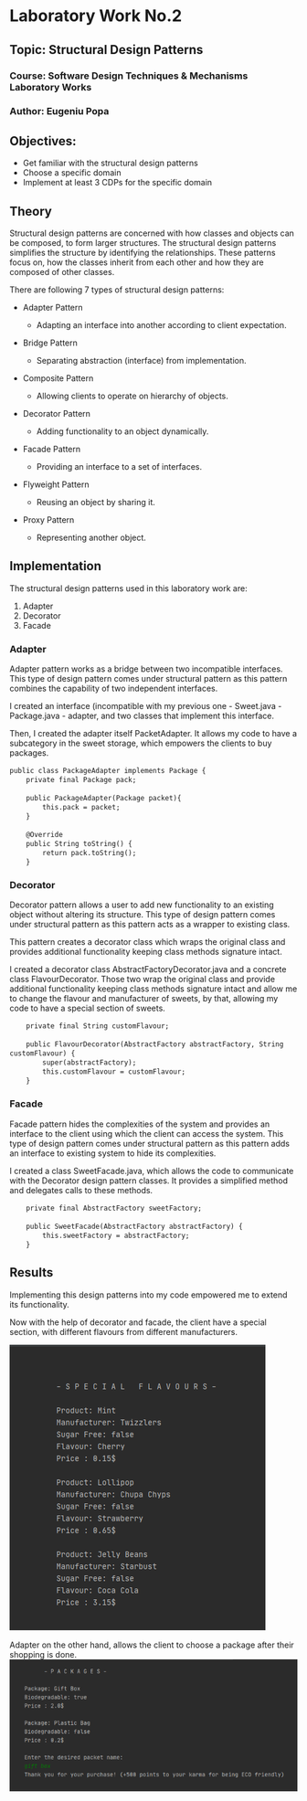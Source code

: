 # Laboratory Work No.2
## Topic: Structural Design Patterns
### Course: Software Design Techniques & Mechanisms Laboratory Works
### Author: Eugeniu Popa

## Objectives:
* Get familiar with the structural design patterns
* Choose a specific domain
* Implement at least 3 CDPs for the specific domain

## Theory
Structural design patterns are concerned with how classes and objects can be composed, to form larger structures. The structural design patterns simplifies the structure by identifying the relationships. These patterns focus on, how the classes inherit from each other and how they are composed of other classes.

There are following 7 types of structural design patterns:

* Adapter Pattern
  * Adapting an interface into another according to client expectation.

* Bridge Pattern
  * Separating abstraction (interface) from implementation.

* Composite Pattern
  * Allowing clients to operate on hierarchy of objects.

* Decorator Pattern
  * Adding functionality to an object dynamically.

* Facade Pattern
  * Providing an interface to a set of interfaces.

* Flyweight Pattern
  * Reusing an object by sharing it.

* Proxy Pattern
  * Representing another object.

## Implementation
The structural design patterns used in this laboratory work are:
1. Adapter
2. Decorator
3. Facade

### Adapter

Adapter pattern works as a bridge between two incompatible interfaces. This type of design pattern comes under structural pattern as this pattern combines the capability of two independent interfaces.

I created an interface (incompatible with my previous one - Sweet.java - Package.java - adapter, and two classes that implement this interface.

Then, I created the adapter itself PacketAdapter. It allows my code to have a subcategory in the sweet storage, which empowers the clients to buy packages.

```
public class PackageAdapter implements Package {
    private final Package pack;

    public PackageAdapter(Package packet){
        this.pack = packet;
    }

    @Override
    public String toString() {
        return pack.toString();
    }
```

### Decorator
Decorator pattern allows a user to add new functionality to an existing object without altering its structure. This type of design pattern comes under structural pattern as this pattern acts as a wrapper to existing class.

This pattern creates a decorator class which wraps the original class and provides additional functionality keeping class methods signature intact.

I created a decorator class AbstractFactoryDecorator.java and a concrete class FlavourDecorator. Those two wrap the original class and provide additional functionality keeping class methods signature intact and allow me to change the flavour and manufacturer of sweets, by that, allowing my code to have a special section of sweets.

```
    private final String customFlavour;

    public FlavourDecorator(AbstractFactory abstractFactory, String customFlavour) {
        super(abstractFactory);
        this.customFlavour = customFlavour;
    }
```

### Facade
Facade pattern hides the complexities of the system and provides an interface to the client using which the client can access the system. This type of design pattern comes under structural pattern as this pattern adds an interface to existing system to hide its complexities.

I created a class SweetFacade.java, which allows the code to communicate with the Decorator design pattern classes. It provides a simplified method and delegates calls to these methods.

```
    private final AbstractFactory sweetFactory;

    public SweetFacade(AbstractFactory abstractFactory) { 
        this.sweetFactory = abstractFactory; 
    }
```
## Results
Implementing this design patterns into my code empowered me to extend its functionality.

Now with the help of decorator and facade, the client have a special section, with different flavours from different manufacturers.

![alt text](https://github.com/marina01p/SDTM-Labs/blob/main/Lab%232/screenshots/screen-01.png)

Adapter on the other hand, allows the client to choose a package after their shopping is done.
![alt text](https://github.com/marina01p/SDTM-Labs/blob/main/Lab%232/screenshots/screen-02.png)
